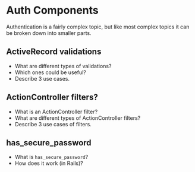 # Auth Components

Authentication is a fairly complex topic, but like most complex topics it can be broken down into smaller parts.

## ActiveRecord validations

* What are different types of validations?
* Which ones could be useful?
* Describe 3 use cases.

## ActionController filters?

* What is an ActionController filter?
* What are different types of ActionController filters?
* Describe 3 use cases of filters.

## has\_secure\_password

* What is `has_secure_password`?
* How does it work \(in Rails\)?

